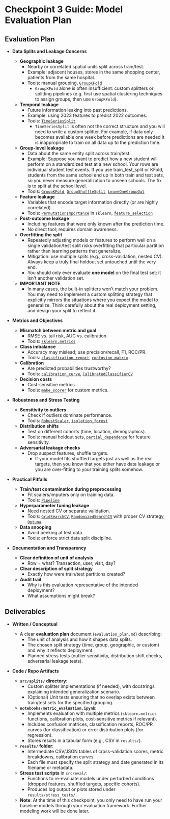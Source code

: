 # Checkpoint 3 Guide: Model Evaluation Plan

## Evaluation Plan

- **Data Splits and Leakage Concerns**  
    
  - **Geographic leakage**  
    - Nearby or correlated spatial units split across train/test.  
    - Example: adjacent houses, stores in the same shopping center, patients from the same hospital.  
    - Tools: manual grouping, [`GroupKFold`](https://scikit-learn.org/stable/modules/generated/sklearn.model_selection.GroupKFold.html)  
      - `GroupKFold` alone is often insufficient:  custom splitters or splitting pipelines (e.g. first use spatial clustering techniques to assign groups, then use `GroupKFold`).  
  - **Temporal leakage**  
    - Future information leaking into past predictions.  
    - Example: using 2023 features to predict 2022 outcomes.  
    - Tools: [`TimeSeriesSplit`](https://scikit-learn.org/stable/modules/generated/sklearn.model_selection.TimeSeriesSplit.html)  
      - `TimeSeriesSplit` is often not the correct structure and you will need to write a custom splitter.  For example, if data only becomes available one week before predictions are needed it is inappropriate to train on all data up to the prediction time.  
  - **Group-level leakage**  
    - Data about the same entity split across train/test.  
    - Example: Suppose you want to predict how a new student will perform on a standardized test at a new school. Your rows are individual student test events. If you use train\_test\_split or KFold, students from the same school end up in both train and test sets, so you never measure generalization to unseen schools. The fix is to split at the school level.  
    - Tools: [`GroupKFold`](https://scikit-learn.org/stable/modules/generated/sklearn.model_selection.GroupKFold.html), [`GroupShuffleSplit`](https://scikit-learn.org/stable/modules/generated/sklearn.model_selection.GroupShuffleSplit.html), [`LeaveOneGroupOut`](https://scikit-learn.org/stable/modules/generated/sklearn.model_selection.LeaveOneGroupOut.html)  
  - **Feature leakage**  
    - Variables that encode target information directly (or are highly correlated).  
    - Tools: [`PermutationImportance`](https://scikit-learn.org/stable/modules/permutation_importance.html) in `sklearn`, [`feature_selection`](https://scikit-learn.org/stable/modules/feature_selection.html)  
  - **Post-outcome leakage**  
    - Including features that were only known after the prediction time.  
    - No direct tool; requires domain awareness.  
  - **Overfitting the split**  
    - Repeatedly adjusting models or features to perform well on a single validation/test split risks overfitting that particular partition rather than learning patterns that generalize.  
    - Mitigation: use multiple splits (e.g., cross-validation, nested CV).  Always keep a truly final holdout set untouched until the very end.  
    - You should only ever evaluate **one model** on the final test set: it isn't another validation set.  
  - **IMPORTANT NOTE**  
    - In many cases, the built-in splitters won’t match your problem. You may need to implement a custom splitting strategy that explicitly mirrors the situations where you expect the model to generalize. Think carefully about the real deployment setting, and design your split to reflect it.


- **Metrics and Objectives**  
    
  - **Mismatch between metric and goal**  
    - RMSE vs. tail risk, AUC vs. calibration.  
    - Tools: [`sklearn.metrics`](https://scikit-learn.org/stable/modules/classes.html#module-sklearn.metrics)  
  - **Class imbalance**  
    - Accuracy may mislead; use precision/recall, F1, ROC/PR.  
    - Tools: [`classification_report`](https://scikit-learn.org/stable/modules/generated/sklearn.metrics.classification_report.html), [`confusion_matrix`](https://scikit-learn.org/stable/modules/generated/sklearn.metrics.confusion_matrix.html)  
  - **Calibration**  
    - Are predicted probabilities trustworthy?  
    - Tools: [`calibration_curve`](https://scikit-learn.org/stable/modules/generated/sklearn.calibration.calibration_curve.html), [`CalibratedClassifierCV`](https://scikit-learn.org/stable/modules/generated/sklearn.calibration.CalibratedClassifierCV.html)  
  - **Decision costs**  
    - Cost-sensitive metrics.  
    - Tools: [`make_scorer`](https://scikit-learn.org/stable/modules/generated/sklearn.metrics.make_scorer.html) for custom metrics.


- **Robustness and Stress Testing**  
    
  - **Sensitivity to outliers**  
    - Check if outliers dominate performance.  
    - Tools: [`RobustScaler`](https://scikit-learn.org/stable/modules/generated/sklearn.preprocessing.RobustScaler.html), [`isolation_forest`](https://scikit-learn.org/stable/modules/generated/sklearn.ensemble.IsolationForest.html)  
  - **Distribution shifts**  
    - Test on different cohorts (time, location, demographics).  
    - Tools: manual holdout sets, [`partial_dependence`](https://scikit-learn.org/stable/modules/generated/sklearn.inspection.partial_dependence.html) for feature sensitivity.  
  - **Adversarial leakage checks**  
    - Drop suspect features, shuffle targets.  
      - If your model fits shuffled targets just as well as the real targets, then you know that you either have data leakage or you are over-fitting to your training splits somehow.


- **Practical Pitfalls**  
    
  - **Train/test contamination during preprocessing**  
    - Fit scalers/imputers only on training data.  
    - Tools: [`Pipeline`](https://scikit-learn.org/stable/modules/generated/sklearn.pipeline.Pipeline.html)  
  - **Hyperparameter tuning leakage**  
    - Need nested CV or separate validation.  
    - Tools: [`GridSearchCV`](https://scikit-learn.org/stable/modules/generated/sklearn.model_selection.GridSearchCV.html), [`RandomizedSearchCV`](https://scikit-learn.org/stable/modules/generated/sklearn.model_selection.RandomizedSearchCV.html) with proper CV strategy, [`Optuna`](https://optuna.org/).  
  - **Data snooping**  
    - Avoid peeking at test data.  
    - Tools: enforce strict data split discipline.


- **Documentation and Transparency**  
    
  - **Clear definition of unit of analysis**  
    - Row \= what? Transaction, user, visit, day?  
  - **Clear description of split strategy**  
    - Exactly how were train/test partitions created?  
  - **Audit trail**  
    - Why is this evaluation representative of the intended deployment?  
    - What assumptions might break?

## Deliverables

- **Written / Conceptual**  
    
  - A clear **evaluation plan** document (`evaluation_plan.md`) describing:  
    - The unit of analysis and how it shapes data splits.  
    - The chosen split strategy (time, group, geographic, or custom) and why it reflects deployment.  
    - Planned stress tests (outlier sensitivity, distribution shift checks, adversarial leakage tests).


- **Code / Repo Artifacts**  
    
  - **`src/splits/` directory**:  
    - Custom splitter implementations (if needed), with docstrings explaining intended generalization scenario.  
    - (Optional) Unit tests ensuring that no overlap exists between train/test sets for the specified grouping.  
  - **`notebooks/metric_evaluation.ipynb`**:  
    - Implements evaluation with multiple metrics (`sklearn.metrics` functions, calibration plots, cost-sensitive metrics if relevant).  
    - Includes confusion matrices, classification reports, ROC/PR curves (for classification) or error distribution plots (for regression).  
    - Stores results in a tabular form (e.g., CSV in `results/`).  
  - **`results/` folder**:  
    - Intermediate CSV/JSON tables of cross-validation scores, metric breakdowns, calibration curves.  
    - Each file must specify the split strategy and date generated in its filename or metadata.  
  - **Stress test scripts** in `src/eval/`:  
    - Functions to re-evaluate models under perturbed conditions (dropped features, shuffled targets, specific cohorts).  
    - Produces log output or plots stored under `results/stress_tests/`.  
  - **Note**: At the time of this checkpoint, you only need to have run your baseline models through your evaluation framework.  Further modeling work will be done later.


